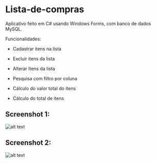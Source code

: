 # Lista-de-compras
Aplicativo feito em C# usando Windows Forms, com banco de dados MySQL.
 
Funcionalidades:
* Cadastrar itens na lista

* Excluir itens da lista

* Alterar Itens da lista

* Pesquisa com filtro por coluna

* Cálculo do valor total do itens

* Cálculo do total de itens


## Screenshot 1:

![alt text](https://i.imgur.com/ZOgYM7l.jpeg)

## Screenshot 2:

![alt text](https://i.imgur.com/0yFydHY.jpg)

